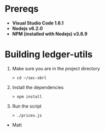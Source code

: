 # Prereqs

* **Visual Studio Code 1.6.1**
* **Nodejs v6.2.0**
* **NPM (installed with Nodejs) v3.8.9**


# Building ledger-utils
1. Make sure you are in the project directory
    ```
    > cd ~/sec-xbrl
    ```
2. Install the dependencies
    ```
    > npm install
    ```
3. Run the script
    ```
    > ./prices.js
    ```

- Matt
